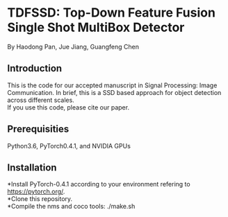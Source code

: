 # TDFSSD: Top-Down Feature Fusion Single Shot MultiBox Detector
By Haodong Pan, Jue Jiang, Guangfeng Chen
## Introduction
This is the code for our accepted manuscript in Signal Processing: Image Communication. In brief, this is a SSD based approach for object detection across different scales.  
If you use this code, please cite our paper.
## Prerequisities
Python3.6, PyTorch0.4.1, and NVIDIA GPUs
## Installation
*Install PyTorch-0.4.1 according to your environment refering to https://pytorch.org/.  
*Clone this repository.  
*Compile the nms and coco tools:
    ./make.sh
